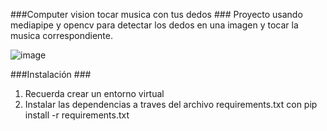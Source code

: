 ###Computer vision tocar musica con tus dedos ###
Proyecto usando mediapipe y opencv para detectar los dedos en una imagen y tocar la musica correspondiente.

![image](https://user-images.githubusercontent.com/10292245/135756067-f8c7b6e7-c3f0-4f2b-b7f1-d8a8d1d6c4c0.png)


###Instalación ###

1. Recuerda crear un entorno virtual
2. Instalar las dependencias a traves del archivo requirements.txt con pip install -r requirements.txt